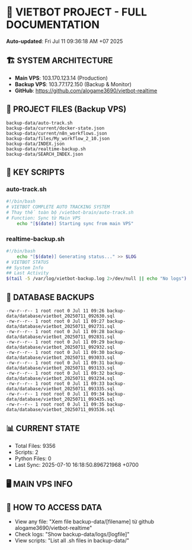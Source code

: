 # 🤖 VIETBOT PROJECT - FULL DOCUMENTATION
**Auto-updated**: Fri Jul 11 09:36:18 AM +07 2025

## 🏗️ SYSTEM ARCHITECTURE
- **Main VPS**: 103.170.123.14 (Production)
- **Backup VPS**: 103.77.172.150 (Backup & Monitor)
- **GitHub**: https://github.com/alogame3690/vietbot-realtime

## 📁 PROJECT FILES (Backup VPS)
```
backup-data/auto-track.sh
backup-data/current/docker-state.json
backup-data/current/n8n_workflows.json
backup-data/files/My_workflow_2_10.json
backup-data/INDEX.json
backup-data/realtime-backup.sh
backup-data/SEARCH_INDEX.json
```

## 🔧 KEY SCRIPTS
### auto-track.sh
```bash
#!/bin/bash
# VIETBOT COMPLETE AUTO TRACKING SYSTEM
# Thay thế toàn bộ /vietbot-brain/auto-track.sh
# Function: Sync từ Main VPS
    echo "[$(date)] Starting sync from main VPS"
```
### realtime-backup.sh
```bash
#!/bin/bash
    echo "[$(date)] Generating status..." >> $LOG
# VIETBOT STATUS
## System Info
## Last Activity
$(tail -5 /var/log/vietbot-backup.log 2>/dev/null || echo "No logs")
```

## 💾 DATABASE BACKUPS
```
-rw-r--r-- 1 root root 0 Jul 11 09:26 backup-data/database/vietbot_20250711_092630.sql
-rw-r--r-- 1 root root 0 Jul 11 09:27 backup-data/database/vietbot_20250711_092731.sql
-rw-r--r-- 1 root root 0 Jul 11 09:28 backup-data/database/vietbot_20250711_092831.sql
-rw-r--r-- 1 root root 0 Jul 11 09:29 backup-data/database/vietbot_20250711_092932.sql
-rw-r--r-- 1 root root 0 Jul 11 09:30 backup-data/database/vietbot_20250711_093033.sql
-rw-r--r-- 1 root root 0 Jul 11 09:31 backup-data/database/vietbot_20250711_093133.sql
-rw-r--r-- 1 root root 0 Jul 11 09:32 backup-data/database/vietbot_20250711_093234.sql
-rw-r--r-- 1 root root 0 Jul 11 09:33 backup-data/database/vietbot_20250711_093335.sql
-rw-r--r-- 1 root root 0 Jul 11 09:34 backup-data/database/vietbot_20250711_093435.sql
-rw-r--r-- 1 root root 0 Jul 11 09:35 backup-data/database/vietbot_20250711_093536.sql
```

## 📊 CURRENT STATE
- Total Files: 9356
- Scripts: 2
- Python Files: 0
- Last Sync: 2025-07-10 16:18:50.896721968 +0700

## 🖥️ MAIN VPS INFO


## 🚨 HOW TO ACCESS DATA
- View any file: "Xem file backup-data/[filename] từ github alogame3690/vietbot-realtime"
- Check logs: "Show backup-data/logs/[logfile]"
- View scripts: "List all .sh files in backup-data/"
